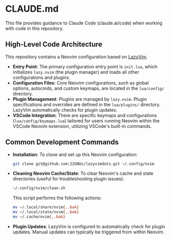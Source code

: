 # CLAUDE.md

This file provides guidance to Claude Code (claude.ai/code) when working with code in this repository.

## High-Level Code Architecture

This repository contains a Neovim configuration based on [LazyVim](https://github.com/LazyVim/LazyVim).

-   **Entry Point**: The primary configuration entry point is `init.lua`, which initializes `lazy.nvim` (the plugin manager) and loads all other configurations and plugins.
-   **Configuration Files**: Core Neovim configurations, such as global options, autocmds, and custom keymaps, are located in the `lua/config/` directory.
-   **Plugin Management**: Plugins are managed by `lazy.nvim`. Plugin specifications and overrides are defined in the `lua/plugins/` directory. LazyVim automatically checks for plugin updates.
-   **VSCode Integration**: There are specific keymaps and configurations (`lua/config/keymaps.lua`) tailored for users running Neovim within the VSCode Neovim extension, utilizing VSCode's built-in commands.

## Common Development Commands

-   **Installation**: To clone and set up this Neovim configuration:
    ```sh
    git clone git@github.com:22GNUs/lazyvimdots.git ~/.config/nvim
    ```
-   **Cleaning Neovim Cache/State**: To clear Neovim's cache and state directories (useful for troubleshooting plugin issues):
    ```sh
    ~/.config/nvim/clean.sh
    ```
    This script performs the following actions:
    ```bash
    mv ~/.local/share/nvim{,.bak}
    mv ~/.local/state/nvim{,.bak}
    mv ~/.cache/nvim{,.bak}
    ```
-   **Plugin Updates**: LazyVim is configured to automatically check for plugin updates. Manual updates can typically be triggered from within Neovim.
